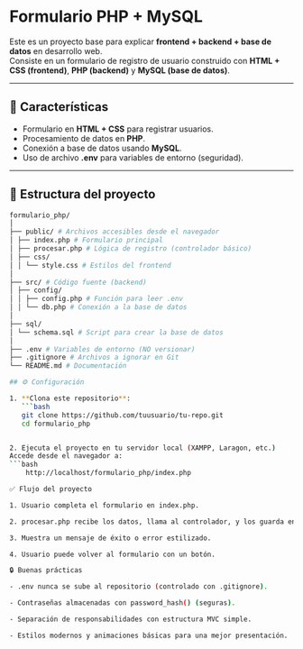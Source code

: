 # Formulario PHP + MySQL

Este es un proyecto base para explicar **frontend + backend + base de datos** en desarrollo web.  
Consiste en un formulario de registro de usuario construido con **HTML + CSS (frontend)**, **PHP (backend)** y **MySQL (base de datos)**.

---

## 🚀 Características
- Formulario en **HTML + CSS** para registrar usuarios.
- Procesamiento de datos en **PHP**.
- Conexión a base de datos usando **MySQL**.
- Uso de archivo **.env** para variables de entorno (seguridad).

---

## 📂 Estructura del proyecto
```bash
formulario_php/
│
├── public/ # Archivos accesibles desde el navegador
│ ├── index.php # Formulario principal
│ ├── procesar.php # Lógica de registro (controlador básico)
│ ├── css/
│ │ └── style.css # Estilos del frontend
│
├── src/ # Código fuente (backend)
│ ├── config/
│ │ ├── config.php # Función para leer .env
│ │ └── db.php # Conexión a la base de datos
│
├── sql/
│ └── schema.sql # Script para crear la base de datos
│
├── .env # Variables de entorno (NO versionar)
├── .gitignore # Archivos a ignorar en Git
└── README.md # Documentación

## ⚙️ Configuración

1. **Clona este repositorio**:
   ```bash
   git clone https://github.com/tuusuario/tu-repo.git
   cd formulario_php


2. Ejecuta el proyecto en tu servidor local (XAMPP, Laragon, etc.)
Accede desde el navegador a:
```bash
    http://localhost/formulario_php/index.php

✅ Flujo del proyecto

1. Usuario completa el formulario en index.php.

2. procesar.php recibe los datos, llama al controlador, y los guarda en la base de datos.

3. Muestra un mensaje de éxito o error estilizado.

4. Usuario puede volver al formulario con un botón.

🔒 Buenas prácticas

- .env nunca se sube al repositorio (controlado con .gitignore).

- Contraseñas almacenadas con password_hash() (seguras).

- Separación de responsabilidades con estructura MVC simple.

- Estilos modernos y animaciones básicas para una mejor presentación.